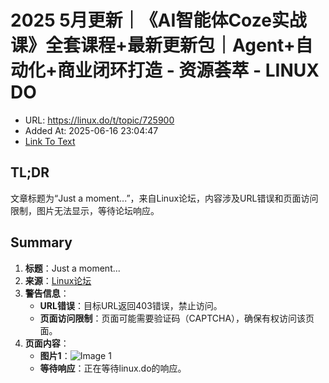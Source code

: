 # 2025 5月更新｜《AI智能体Coze实战课》全套课程+最新更新包｜Agent+自动化+商业闭环打造 - 资源荟萃 - LINUX DO
- URL: https://linux.do/t/topic/725900
- Added At: 2025-06-16 23:04:47
- [Link To Text](2025-06-16-2025-5月更新｜《ai智能体coze实战课》全套课程+最新更新包｜agent+自动化+商业闭环打造---资源荟萃---linux-do_raw.md)

## TL;DR
文章标题为“Just a moment...”，来自Linux论坛，内容涉及URL错误和页面访问限制，图片无法显示，等待论坛响应。

## Summary
1. **标题**：Just a moment...
2. **来源**：[Linux论坛](https://linux.do/t/topic/725900)
3. **警告信息**：
   - **URL错误**：目标URL返回403错误，禁止访问。
   - **页面访问限制**：页面可能需要验证码（CAPTCHA），确保有权访问该页面。
4. **页面内容**：
   - **图片1**：![Image 1](blob:http://localhost/c0e5b9b53a51453d3a80371c867e3d18)
   - **等待响应**：正在等待linux.do的响应。
